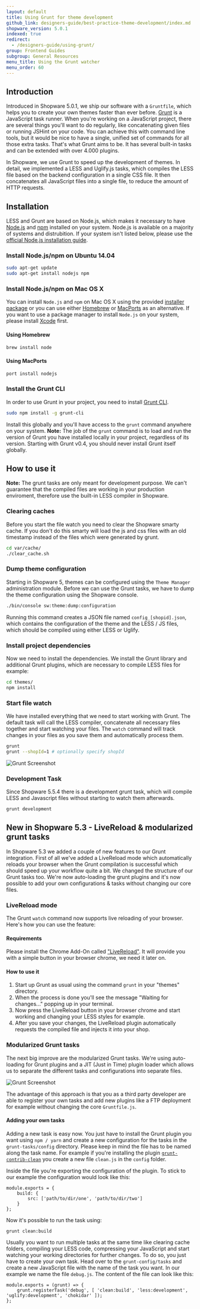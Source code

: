 ```yaml
---
layout: default
title: Using Grunt for theme development
github_link: designers-guide/best-practice-theme-development/index.md
shopware_version: 5.0.1
indexed: true
redirect:
  - /designers-guide/using-grunt/
group: Frontend Guides
subgroup: General Resources
menu_title: Using the Grunt watcher
menu_order: 60
---
```


<div class="toc-list"></div>

## Introduction

Introduced in Shopware 5.0.1, we ship our software with a `Gruntfile`, which helps you to create your own themes faster than ever before. [Grunt](http://gruntjs.com/) is a JavaScript task runner. When you're working on a JavaScript project, there are several things you'll want to do regularly, like concatenating given files or running JSHint on your code. You can achieve this with command line tools, but it would be nice to have a single, unified set of commands for all those extra tasks. That's what Grunt aims to be. It has several built-in tasks and can be extended with over 4.000 plugins.

In Shopware, we use Grunt to speed up the development of themes. In detail, we implemented a LESS and Uglify.js tasks, which compiles the LESS file based on the backend configuration in a single CSS file. It then concatenates all JavaScript files into a single file, to reduce the amount of HTTP requests.


## Installation

LESS and Grunt are based on Node.js, which makes it necessary to have [Node.js](https://nodejs.org/) and [npm](https://www.npmjs.com/) installed on your system. Node.js is available on a majority of systems and distrubition. If your system isn't listed below, please use the [official Node.js installation guide](https://github.com/joyent/node/wiki/Installation).

### Install Node.js/npm on Ubuntu 14.04

```bash
sudo apt-get update
sudo apt-get install nodejs npm
```

### Install Node.js/npm on Mac OS X
You can install `Node.js` and `npm` on Mac OS X using the provided [installer package](http://nodejs.org/#download) or you can use either [Homebrew](http://brew.sh/) or [MacPorts](http://www.macports.org/) as an alternative. If you want to use a package manager to install `Node.js` on your system, please install [Xcode](https://developer.apple.com/xcode/) first.

#### Using Homebrew
```bash
brew install node
```

#### Using MacPorts
```bash
port install nodejs
```


### Install the Grunt CLI
In order to use Grunt in your project, you need to install [Grunt CLI](https://github.com/gruntjs/grunt-cli).

```bash
sudo npm install -g grunt-cli
```
Install this globally and you'll have access to the ```grunt``` command anywhere on your system. **Note:** The job of the ```grunt``` command is to load and run the version of Grunt you have installed locally in your project, regardless of its version. Starting with Grunt v0.4, you should never install Grunt itself globally.

## How to use it

<div class="alert alert-warning"><strong>Note:</strong> The grunt tasks are only meant for development purpose. We can't guarantee that the compiled files are working in your production enviroment, therefore use the built-in LESS compiler in Shopware.</div>

### Clearing caches
Before you start the file watch you need to clear the Shopware smarty cache. If you don't do this smarty will load the js and css files with an old timestamp instead of the files which were generated by grunt.

```bash
cd var/cache/
./clear_cache.sh
```

### Dump theme configuration
Starting in Shopware 5, themes can be configured using the `Theme Manager` administration module. Before we can use the Grunt tasks, we have to dump the theme configuration using the Shopware console.

```bash
./bin/console sw:theme:dump:configuration
```

Running this command creates a JSON file named ```config_[shopid].json```, which contains the configuration of the theme and the LESS / JS files, which should be compiled using either LESS or Uglify.

### Install project dependencies
Now we need to install the dependencies. We install the Grunt library and additional Grunt plugins, which are necessary to compile LESS files for example:

```bash
cd themes/
npm install
```

### Start file watch
We have installed everything that we need to start working with Grunt. The default task will call the LESS compiler, concatenate all necessary files together and start watching your files. The `watch` command will track changes in your files as you save them and automatically process them.

```bash
grunt
grunt --shopId=1 # optionally specify shopId
```

![Grunt Screenshot](grunt-screenshot.png)

### Development Task
Since Shopware 5.5.4 there is a development grunt task, which will compile LESS and Javascript files without starting to watch them afterwards.

```bash
grunt development
```

## New in Shopware 5.3 - LiveReload & modularized grunt tasks

In Shopware 5.3 we added a couple of new features to our Grunt integration. First of all we've added a LiveReload mode which automatically reloads your browser when the Grunt compilation is successful which should speed up your workflow quite a bit.
We changed the structure of our Grunt tasks too. We're now auto-loading the grunt plugins and it's now possible to add your own configurations & tasks without changing our core files.

### LiveReload mode

The Grunt `watch` command now supports live reloading of your browser. Here's how you can use the feature:

#### Requirements

Please install the Chrome Add-On called ["LiveReload"](https://chrome.google.com/webstore/detail/livereload/jnihajbhpnppcggbcgedagnkighmdlei). It will provide you with a simple button in your browser chrome, we need it later on.

#### How to use it

1. Start up Grunt as usual using the command `grunt` in your "themes" directory.
2. When the process is done you'll see the message "Waiting for changes..." popping up in your terminal.
3. Now press the LiveReload button in your browser chrome and start working and changing your LESS styles for example.
4. After you save your changes, the LiveReload plugin automatically requests the compiled file and injects it into your shop.

### Modularized Grunt tasks
The next big improve are the modularized Grunt tasks. We're using auto-loading for Grunt plugins and a JIT (Just in Time) plugin loader which allows us to separate the different tasks and configurations into separate files.

![Grunt Screenshot](grunt-modularized.png)

The advantage of this approach is that you as a third party developer are able to register your own tasks and add new plugins like a FTP deployment for example without changing the core `Gruntfile.js`.


#### Adding your own tasks
Adding a new task is easy now. You just have to install the Grunt plugin you want using `npm / yarn` and create a new configuration for the tasks in the `grunt-tasks/config` directory. Please keep in mind the file has to be named along the task name. For example if you're installing the plugin [`grunt-contrib-clean`](https://github.com/gruntjs/grunt-contrib-clean) you create a new file `clean.js` in the `config` folder.

Inside the file you're exporting the configuration of the plugin. To stick to our example the configuration would look like this:

```
module.exports = {
    build: {
        src: ['path/to/dir/one', 'path/to/dir/two']
    }
};
```

Now it's possible to run the task using:
```
grunt clean:build
```

Usually you want to run multiple tasks at the same time like clearing cache folders, compiling your LESS code, compressing your JavaScript and start watching your working directories for further changes. To do so, you just have to create your own task. Head over to the `grunt-config/tasks` and create a new JavaScript file with the name of the task you want. In our example we name the file `debug.js`. The content of the file can look like this:

```
module.exports = (grunt) => {
    grunt.registerTask('debug', [ 'clean:build', 'less:development', 'uglify:development', 'chokidar' ]);
};
```

